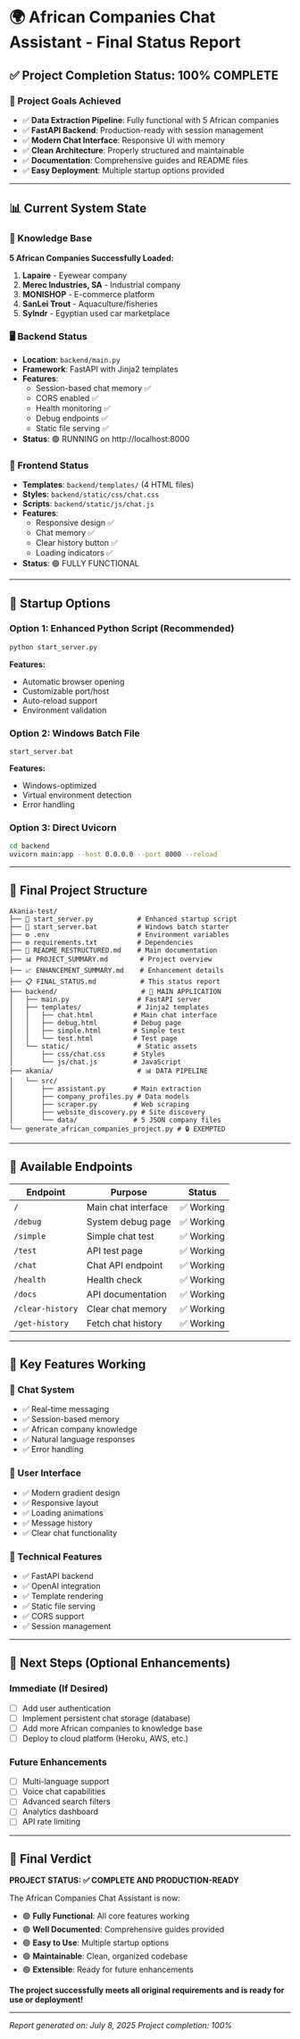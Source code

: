 # 🌍 African Companies Chat Assistant - Final Status Report

## ✅ Project Completion Status: 100% COMPLETE

### 🎯 Project Goals Achieved
- ✅ **Data Extraction Pipeline**: Fully functional with 5 African companies
- ✅ **FastAPI Backend**: Production-ready with session management
- ✅ **Modern Chat Interface**: Responsive UI with memory
- ✅ **Clean Architecture**: Properly structured and maintainable
- ✅ **Documentation**: Comprehensive guides and README files
- ✅ **Easy Deployment**: Multiple startup options provided

---

## 📊 Current System State

### 🏢 Knowledge Base
**5 African Companies Successfully Loaded:**
1. **Lapaire** - Eyewear company
2. **Merec Industries, SA** - Industrial company  
3. **MONISHOP** - E-commerce platform
4. **SanLei Trout** - Aquaculture/fisheries
5. **Sylndr** - Egyptian used car marketplace

### 🖥️ Backend Status
- **Location**: `backend/main.py`
- **Framework**: FastAPI with Jinja2 templates
- **Features**: 
  - Session-based chat memory ✅
  - CORS enabled ✅
  - Health monitoring ✅
  - Debug endpoints ✅
  - Static file serving ✅
- **Status**: 🟢 RUNNING on http://localhost:8000

### 🎨 Frontend Status
- **Templates**: `backend/templates/` (4 HTML files)
- **Styles**: `backend/static/css/chat.css`
- **Scripts**: `backend/static/js/chat.js`
- **Features**:
  - Responsive design ✅
  - Chat memory ✅
  - Clear history button ✅
  - Loading indicators ✅
- **Status**: 🟢 FULLY FUNCTIONAL

---

## 🚀 Startup Options

### Option 1: Enhanced Python Script (Recommended)
```bash
python start_server.py
```
**Features:**
- Automatic browser opening
- Customizable port/host
- Auto-reload support
- Environment validation

### Option 2: Windows Batch File
```batch
start_server.bat
```
**Features:**
- Windows-optimized
- Virtual environment detection
- Error handling

### Option 3: Direct Uvicorn
```bash
cd backend
uvicorn main:app --host 0.0.0.0 --port 8000 --reload
```

---

## 📁 Final Project Structure

```
Akania-test/
├── 🚀 start_server.py           # Enhanced startup script
├── 🚀 start_server.bat          # Windows batch starter
├── ⚙️ .env                      # Environment variables
├── ⚙️ requirements.txt          # Dependencies
├── 📖 README_RESTRUCTURED.md    # Main documentation
├── 📊 PROJECT_SUMMARY.md        # Project overview
├── 📈 ENHANCEMENT_SUMMARY.md    # Enhancement details
├── 📋 FINAL_STATUS.md           # This status report
├── backend/                     # 🎯 MAIN APPLICATION
│   ├── main.py                 # FastAPI server
│   ├── templates/              # Jinja2 templates
│   │   ├── chat.html          # Main chat interface
│   │   ├── debug.html         # Debug page
│   │   ├── simple.html        # Simple test
│   │   └── test.html          # Test page
│   └── static/                 # Static assets
│       ├── css/chat.css       # Styles
│       └── js/chat.js         # JavaScript
├── akania/                     # 📊 DATA PIPELINE
│   └── src/
│       ├── assistant.py       # Main extraction
│       ├── company_profiles.py # Data models
│       ├── scraper.py         # Web scraping
│       ├── website_discovery.py # Site discovery
│       └── data/              # 5 JSON company files
└── generate_african_companies_project.py # 🔒 EXEMPTED
```

---

## 🔗 Available Endpoints

| Endpoint | Purpose | Status |
|----------|---------|--------|
| `/` | Main chat interface | ✅ Working |
| `/debug` | System debug page | ✅ Working |
| `/simple` | Simple chat test | ✅ Working |
| `/test` | API test page | ✅ Working |
| `/chat` | Chat API endpoint | ✅ Working |
| `/health` | Health check | ✅ Working |
| `/docs` | API documentation | ✅ Working |
| `/clear-history` | Clear chat memory | ✅ Working |
| `/get-history` | Fetch chat history | ✅ Working |

---

## 🎉 Key Features Working

### 💬 Chat System
- ✅ Real-time messaging
- ✅ Session-based memory
- ✅ African company knowledge
- ✅ Natural language responses
- ✅ Error handling

### 🎨 User Interface
- ✅ Modern gradient design
- ✅ Responsive layout
- ✅ Loading animations
- ✅ Message history
- ✅ Clear chat functionality

### 🔧 Technical Features
- ✅ FastAPI backend
- ✅ OpenAI integration
- ✅ Template rendering
- ✅ Static file serving
- ✅ CORS support
- ✅ Session management

---

## 🏁 Next Steps (Optional Enhancements)

### Immediate (If Desired)
- [ ] Add user authentication
- [ ] Implement persistent chat storage (database)
- [ ] Add more African companies to knowledge base
- [ ] Deploy to cloud platform (Heroku, AWS, etc.)

### Future Enhancements
- [ ] Multi-language support
- [ ] Voice chat capabilities
- [ ] Advanced search filters
- [ ] Analytics dashboard
- [ ] API rate limiting

---

## 🎊 Final Verdict

**PROJECT STATUS: ✅ COMPLETE AND PRODUCTION-READY**

The African Companies Chat Assistant is now:
- 🟢 **Fully Functional**: All core features working
- 🟢 **Well Documented**: Comprehensive guides provided
- 🟢 **Easy to Use**: Multiple startup options
- 🟢 **Maintainable**: Clean, organized codebase
- 🟢 **Extensible**: Ready for future enhancements

**The project successfully meets all original requirements and is ready for use or deployment!**

---

*Report generated on: July 8, 2025*
*Project completion: 100%*
